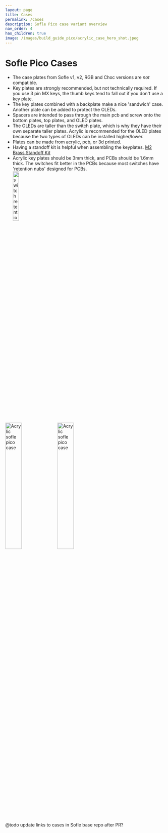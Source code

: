 ```yaml
---
layout: page
title: Cases
permalink: /cases
description: Sofle Pico case variant overview
nav_order: 4
has_children: true
image: /images/build_guide_pico/acrylic_case_hero_shot.jpeg
---
```


# Sofle Pico Cases

- The case plates from Sofle v1, v2, RGB and Choc versions are _not_ compatible.
 - Key plates are strongly recommended, but not technically required. If you use 3 pin MX keys, the thumb keys tend to fall out if you don't use a key plate.
 - The key plates combined with a backplate make a nice 'sandwich' case. Another plate can be added to protect the OLEDs. 
 - Spacers are intended to pass through the main pcb and screw onto the bottom plates, top plates, and OLED plates.
 - The OLEDs are taller than the switch plate, which is why they have their own separate taller plates. Acrylic is recommended for the OLED plates because the two types of OLEDs can be installed higher/lower.
 - Plates can be made from acrylic, pcb, or 3d printed.
 - Having a standoff kit is helpful when assembling the keyplates. [M2 Brass Standoff Kit](https://www.amazon.com/gp/product/B07B9X1KY6)
 - Acrylic key plates should be 3mm thick, and PCBs should be 1.6mm thick. The switches fit better in the PCBs because most switches have 'retention nubs' designed for PCBs.<br><img src="/images/build_guide_pico/sofle_pico_retention_nubs.png" alt="switch retention nubs" width="20%">

<img src="/images/build_guide_pico/acrylic_case_hero_shot.jpeg" alt="Acrylic sofle pico case" width="32%"> <img src="/images/build_guide_pico/fdm_case_hero_shot.jpeg" alt="Acrylic sofle pico case" width="32%">

@todo update links to cases in Sofle base repo after PR?